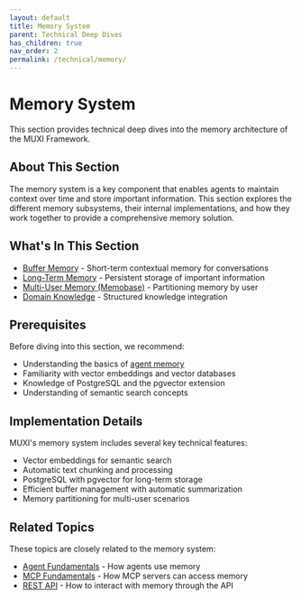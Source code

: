 ```yaml
---
layout: default
title: Memory System
parent: Technical Deep Dives
has_children: true
nav_order: 2
permalink: /technical/memory/
---
```


# Memory System

This section provides technical deep dives into the memory architecture of the MUXI Framework.

## About This Section

The memory system is a key component that enables agents to maintain context over time and store important information. This section explores the different memory subsystems, their internal implementations, and how they work together to provide a comprehensive memory solution.

## What's In This Section

- [Buffer Memory](buffer) - Short-term contextual memory for conversations
- [Long-Term Memory](long-term) - Persistent storage of important information
- [Multi-User Memory (Memobase)](memobase) - Partitioning memory by user
- [Domain Knowledge](domain-knowledge) - Structured knowledge integration

## Prerequisites

Before diving into this section, we recommend:
- Understanding the basics of [agent memory](../../agents/memory)
- Familiarity with vector embeddings and vector databases
- Knowledge of PostgreSQL and the pgvector extension
- Understanding of semantic search concepts

## Implementation Details

MUXI's memory system includes several key technical features:
- Vector embeddings for semantic search
- Automatic text chunking and processing
- PostgreSQL with pgvector for long-term storage
- Efficient buffer management with automatic summarization
- Memory partitioning for multi-user scenarios

## Related Topics

These topics are closely related to the memory system:
- [Agent Fundamentals](../agents/fundamentals) - How agents use memory
- [MCP Fundamentals](../mcp/fundamentals) - How MCP servers can access memory
- [REST API](../communication/rest-api) - How to interact with memory through the API
